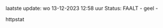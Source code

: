laatste update: 
wo 13-12-2023 12:58   uur 
Status: FAALT - geel - 
<div class="service Y">httpstat</div>